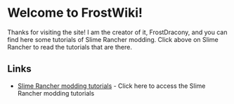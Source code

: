 # Welcome to FrostWiki!
Thanks for visiting the site! I am the creator of it, FrostDracony, and you can find here some tutorials of Slime Rancher modding. Click above on Slime Rancher to read the tutorials that are there.

## Links
* [Slime Rancher modding tutorials](https://frostdracony.github.io/SlimeRancher/introduction/) - Click here to access the Slime Rancher modding tutorials